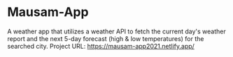 # Mausam-App
A weather app that utilizes a weather API to fetch the current day's weather report and the next 5-day forecast (high & low temperatures) for the searched city.
Project URL: https://mausam-app2021.netlify.app/
